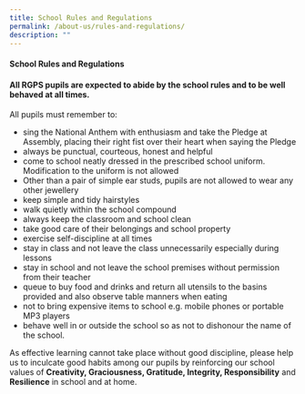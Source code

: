 ```yaml
---
title: School Rules and Regulations
permalink: /about-us/rules-and-regulations/
description: ""
---
```

#### **School Rules and Regulations**

#### All RGPS pupils are expected to abide by the school rules and to be well behaved at all times. 

All pupils must remember to: 
* sing the National Anthem with enthusiasm and take the Pledge at Assembly, placing their right fist over their heart when saying the Pledge 
* always be punctual, courteous, honest and helpful 
* come to school neatly dressed in the prescribed school uniform. Modification to the uniform is not allowed 
* Other than a pair of simple ear studs, pupils are not allowed to wear any other jewellery 
* keep simple and tidy hairstyles 
* walk quietly within the school compound 
* always keep the classroom and school clean 
* take good care of their belongings and school property 
* exercise self-discipline at all times 
* stay in class and not leave the class unnecessarily especially during lessons 
* stay in school and not leave the school premises without permission from their teacher 
* queue to buy food and drinks and return all utensils to the basins provided and also observe table manners when eating 
* not to bring expensive items to school e.g. mobile phones or portable MP3 players 
* behave well in or outside the school so as not to dishonour the name of the school. 

As effective learning cannot take place without good discipline, please help us to inculcate good habits among our pupils by reinforcing our school values of **Creativity, Graciousness, Gratitude, Integrity,  Responsibility** and **Resilience** in school and at home.